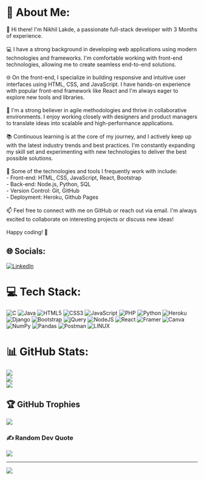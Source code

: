 # 💫 About Me:
👋 Hi there! I'm Nikhil Lakde, a passionate full-stack developer with 3 Months of experience.<br><br>💻 I have a strong background in developing web applications using modern technologies and frameworks. I'm comfortable working with front-end technologies, allowing me to create seamless end-to-end solutions.<br><br>🌐 On the front-end, I specialize in building responsive and intuitive user interfaces using HTML, CSS, and JavaScript. I have hands-on experience with popular front-end framework like React and I'm always eager to explore new tools and libraries.<br><br>🚀 I'm a strong believer in agile methodologies and thrive in collaborative environments. I enjoy working closely with designers and product managers to translate ideas into scalable and high-performance applications.<br><br>📚 Continuous learning is at the core of my journey, and I actively keep up with the latest industry trends and best practices. I'm constantly expanding my skill set and experimenting with new technologies to deliver the best possible solutions.<br><br>🌟 Some of the technologies and tools I frequently work with include:<br>- Front-end: HTML, CSS, JavaScript, React, Bootstrap<br>- Back-end: Node.js, Python, SQL<br>- Version Control: Git, GitHub<br>- Deployment: Heroku, Github Pages<br><br>📫 Feel free to connect with me on GitHub or reach out via email. I'm always excited to collaborate on interesting projects or discuss new ideas!<br><br>Happy coding! 🚀<br>


## 🌐 Socials:
[![LinkedIn](https://img.shields.io/badge/LinkedIn-%230077B5.svg?logo=linkedin&logoColor=white)](https://www.linkedin.com/in/nikhil-lakde-65b99b1a9/) 

# 💻 Tech Stack:
![C](https://img.shields.io/badge/c-%2300599C.svg?style=for-the-badge&logo=c&logoColor=white) ![Java](https://img.shields.io/badge/java-%23ED8B00.svg?style=for-the-badge&logo=java&logoColor=white) ![HTML5](https://img.shields.io/badge/html5-%23E34F26.svg?style=for-the-badge&logo=html5&logoColor=white) ![CSS3](https://img.shields.io/badge/css3-%231572B6.svg?style=for-the-badge&logo=css3&logoColor=white) ![JavaScript](https://img.shields.io/badge/javascript-%23323330.svg?style=for-the-badge&logo=javascript&logoColor=%23F7DF1E) ![PHP](https://img.shields.io/badge/php-%23777BB4.svg?style=for-the-badge&logo=php&logoColor=white) ![Python](https://img.shields.io/badge/python-3670A0?style=for-the-badge&logo=python&logoColor=ffdd54) ![Heroku](https://img.shields.io/badge/heroku-%23430098.svg?style=for-the-badge&logo=heroku&logoColor=white) ![Django](https://img.shields.io/badge/django-%23092E20.svg?style=for-the-badge&logo=django&logoColor=white) ![Bootstrap](https://img.shields.io/badge/bootstrap-%23563D7C.svg?style=for-the-badge&logo=bootstrap&logoColor=white) ![jQuery](https://img.shields.io/badge/jquery-%230769AD.svg?style=for-the-badge&logo=jquery&logoColor=white) ![NodeJS](https://img.shields.io/badge/node.js-6DA55F?style=for-the-badge&logo=node.js&logoColor=white) ![React](https://img.shields.io/badge/react-%2320232a.svg?style=for-the-badge&logo=react&logoColor=%2361DAFB) ![Framer](https://img.shields.io/badge/Framer-black?style=for-the-badge&logo=framer&logoColor=blue) ![Canva](https://img.shields.io/badge/Canva-%2300C4CC.svg?style=for-the-badge&logo=Canva&logoColor=white) ![NumPy](https://img.shields.io/badge/numpy-%23013243.svg?style=for-the-badge&logo=numpy&logoColor=white) ![Pandas](https://img.shields.io/badge/pandas-%23150458.svg?style=for-the-badge&logo=pandas&logoColor=white) ![Postman](https://img.shields.io/badge/Postman-FF6C37?style=for-the-badge&logo=postman&logoColor=white) ![LINUX](https://img.shields.io/badge/Linux-FCC624?style=for-the-badge&logo=linux&logoColor=black)
# 📊 GitHub Stats:
![](https://github-readme-stats.vercel.app/api?username=NikhilLakde&theme=vision-friendly-dark&hide_border=false&include_all_commits=true&count_private=true)<br/>
![](https://github-readme-streak-stats.herokuapp.com/?user=NikhilLakde&theme=vision-friendly-dark&hide_border=false)<br/>
![](https://github-readme-stats.vercel.app/api/top-langs/?username=NikhilLakde&theme=vision-friendly-dark&hide_border=false&include_all_commits=true&count_private=true&layout=compact)

## 🏆 GitHub Trophies
![](https://github-profile-trophy.vercel.app/?username=NikhilLakde&theme=radical&no-frame=false&no-bg=true&margin-w=4)

### ✍️ Random Dev Quote
![](https://quotes-github-readme.vercel.app/api?type=horizontal&theme=radical)

---
[![](https://visitcount.itsvg.in/api?id=NikhilLakde&icon=0&color=6)](https://visitcount.itsvg.in)

<!-- Proudly created with GPRM ( https://gprm.itsvg.in ) -->
